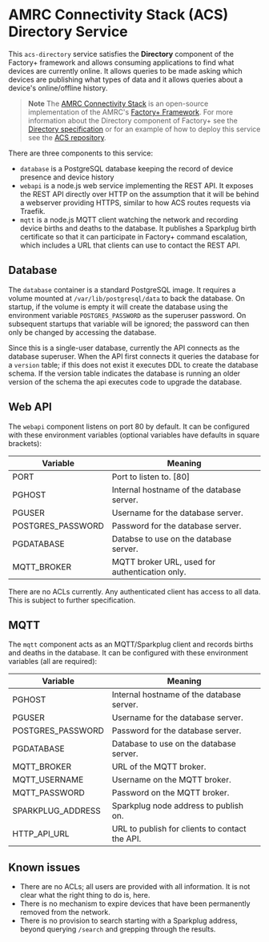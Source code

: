 # AMRC Connectivity Stack (ACS) Directory Service

This `acs-directory` service satisfies the **Directory** component of the Factory+ framework and allows consuming applications to find what devices are currently online. It allows queries to be made asking which devices are publishing what types of data and it allows queries about a device's online/offline history.

> **Note**
> The [AMRC Connectivity Stack](https://github.com/AMRC-FactoryPlus/amrc-connectivity-stack) is an open-source implementation of the AMRC's [Factory+ Framework](https://factoryplus.app.amrc.co.uk). For more information about the Directory component of Factory+ see the [Directory specification](https://factoryplus.app.amrc.co.uk) or for an example of how to deploy this service see the [ACS repository](https://github.com/AMRC-FactoryPlus/amrc-connectivity-stack).

There are three components to this service:

- `database` is a PostgreSQL database keeping the record of device presence and device history
- `webapi` is a node.js web service implementing the REST API. It exposes the REST API directly over HTTP on the assumption that it will be behind a webserver providing HTTPS, similar to how ACS routes requests via Traefik.
- `mqtt` is a node.js MQTT client watching the network and recording device births and deaths to the database. It publishes a Sparkplug birth certificate so that it can participate in Factory+ command escalation, which includes a URL that clients can use to contact the REST API.

## Database

The `database` container is a standard PostgreSQL image. It requires a volume mounted at `/var/lib/postgresql/data` to back the database. On startup, if the volume is empty it will create the database using the environment variable `POSTGRES_PASSWORD` as the superuser password. On subsequent startups that variable will be ignored; the password can then only be changed by accessing the database.

Since this is a single-user database, currently the API connects as the database superuser. When the API first connects it queries the database for a `version` table; if this does not exist it executes DDL to create the database schema. If the version table indicates the database is running an older version of the schema the api executes code to upgrade the database.

## Web API

The `webapi` component listens on port 80 by default. It can be configured with these environment variables (optional variables have defaults in square brackets):

| Variable          | Meaning                                        |
|-------------------|------------------------------------------------|
| PORT              | Port to listen to. [80]                        |
| PGHOST            | Internal hostname of the database server.      |
| PGUSER            | Username for the database server.              |
| POSTGRES_PASSWORD | Password for the database server.              |
| PGDATABASE        | Databse to use on the database server.         |
| MQTT_BROKER       | MQTT broker URL, used for authentication only. |

There are no ACLs currently. Any authenticated client has access to all data. This is subject to further specification.

## MQTT

The `mqtt` component acts as an MQTT/Sparkplug client and records births and deaths in the database. It can be configured with these environment variables (all are required):

| Variable          | Meaning                                        |
|-------------------|------------------------------------------------|
| PGHOST            | Internal hostname of the database server.      |
| PGUSER            | Username for the database server.              |
| POSTGRES_PASSWORD | Password for the database server.              |
| PGDATABASE        | Database to use on the database server.        |
| MQTT_BROKER       | URL of the MQTT broker.                        |
| MQTT_USERNAME     | Username on the MQTT broker.                   |
| MQTT_PASSWORD     | Password on the MQTT broker.                   |
| SPARKPLUG_ADDRESS | Sparkplug node address to publish on.          |
| HTTP_API_URL      | URL to publish for clients to contact the API. |


## Known issues

- There are no ACLs; all users are provided with all information. It is not clear what the right thing to do is, here.
- There is no mechanism to expire devices that have been permanently removed from the network.
- There is no provision to search starting with a Sparkplug address, beyond querying `/search` and grepping through the results.
